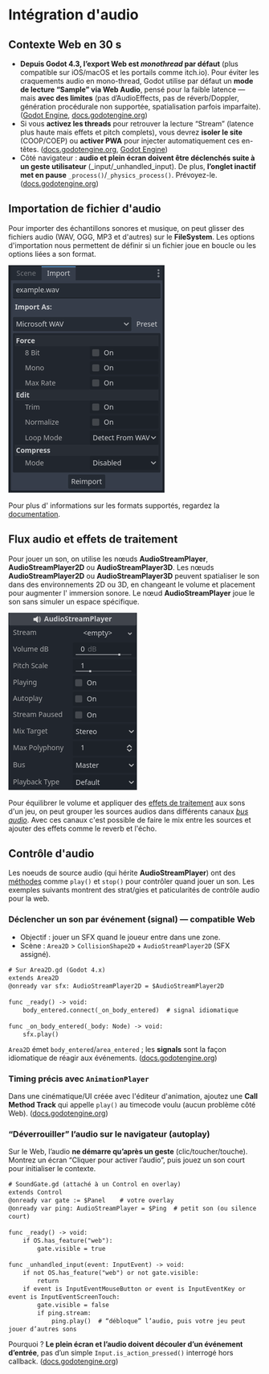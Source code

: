 # Intégration d'audio

## Contexte Web en 30 s

* **Depuis Godot 4.3, l’export Web est *monothread* par défaut** (plus compatible sur iOS/macOS et les portails comme itch.io). Pour éviter les craquements audio en mono-thread, Godot utilise par défaut un **mode de lecture “Sample” via Web Audio**, pensé pour la faible latence — mais **avec des limites** (pas d’AudioEffects, pas de réverb/Doppler, génération procédurale non supportée, spatialisation parfois imparfaite). ([Godot Engine][1], [docs.godotengine.org][2])
* Si vous **activez les threads** pour retrouver la lecture “Stream” (latence plus haute mais effets et pitch complets), vous devrez **isoler le site** (COOP/COEP) ou **activer PWA** pour injecter automatiquement ces en-têtes. ([docs.godotengine.org][3], [Godot Engine][1])
* Côté navigateur : **audio et plein écran doivent être déclenchés suite à un geste utilisateur** (\_input/\_unhandled\_input). De plus, **l’onglet inactif met en pause** `_process()`/`_physics_process()`. Prévoyez-le. ([docs.godotengine.org][3])

## Importation de fichier d'audio

Pour importer des échantillons sonores et musique, on peut glisser des fichiers audio (WAV, OGG, MP3 et d'autres) sur le **FileSystem**. Les options d'importation nous permettent de définir si un fichier joue en boucle ou les options liées a son format.

![Exemple d'options d'importation audio](image.png)

Pour plus d' informations sur les formats supportés, regardez la [documentation](https://docs.godotengine.org/fr/4.x/tutorials/assets_pipeline/importing_audio_samples.html).

## Flux audio et effets de traitement

Pour jouer un son, on utilise les nœuds **AudioStreamPlayer**, **AudioStreamPlayer2D** ou **AudioStreamPlayer3D**. Les nœuds **AudioStreamPlayer2D** ou **AudioStreamPlayer3D** peuvent spatialiser le son dans des environnements 2D ou 3D, en changeant le volume et placement pour augmenter l' immersion sonore. Le nœud **AudioStreamPlayer** joue le son sans simuler un espace spécifique.

![Le noeud AudioStreamPlayer](image-1.png)

Pour équilibrer le volume et appliquer des [effets de traitement](https://docs.godotengine.org/fr/4.x/tutorials/audio/audio_effects.html) aux sons d'un jeu, on peut grouper les sources audios dans différents canaux [*bus audio*](https://docs.godotengine.org/fr/4.x/tutorials/audio/audio_buses.html). Avec ces canaux c'est possible de faire le mix entre les sources et ajouter des effets comme le reverb et l'écho.

## Contrôle d'audio

Les noeuds de source audio (qui hérite **AudioStreamPlayer**) ont des [méthodes](https://docs.godotengine.org/fr/4.x/classes/class_audiostreamplayer.html#audiostreamplayer) comme `play()` et `stop()` pour contrôler quand jouer un son. Les exemples suivants montrent des strat/gies et paticularités de contrôle audio pour la web.

### Déclencher un son par **événement** (signal) — compatible Web

- Objectif : jouer un SFX quand le joueur entre dans une zone. 
- Scène : `Area2D` > `CollisionShape2D` + `AudioStreamPlayer2D` (SFX assigné).

```gdscript
# Sur Area2D.gd (Godot 4.x)
extends Area2D
@onready var sfx: AudioStreamPlayer2D = $AudioStreamPlayer2D

func _ready() -> void:
    body_entered.connect(_on_body_entered)  # signal idiomatique

func _on_body_entered(_body: Node) -> void:
    sfx.play()
```

`Area2D` émet `body_entered`/`area_entered` ; les **signals** sont la façon idiomatique de réagir aux événements. ([docs.godotengine.org][8])

### Timing précis avec `AnimationPlayer`

Dans une cinématique/UI créée avec l'éditeur d'animation, ajoutez une **Call Method Track** qui appelle `play()` au timecode voulu (aucun problème côté Web). ([docs.godotengine.org][9])

### “Déverrouiller” l’audio sur le navigateur (autoplay)

Sur le Web, l’audio **ne démarre qu’après un geste** (clic/toucher/touche). Montrez un écran “Cliquer pour activer l’audio”, puis jouez un son court pour initialiser le contexte.

```gdscript
# SoundGate.gd (attaché à un Control en overlay)
extends Control
@onready var gate := $Panel    # votre overlay
@onready var ping: AudioStreamPlayer = $Ping  # petit son (ou silence court)

func _ready() -> void:
    if OS.has_feature("web"):
        gate.visible = true

func _unhandled_input(event: InputEvent) -> void:
    if not OS.has_feature("web") or not gate.visible:
        return
    if event is InputEventMouseButton or event is InputEventKey or event is InputEventScreenTouch:
        gate.visible = false
        if ping.stream:
            ping.play()  # “débloque” l’audio, puis votre jeu peut jouer d’autres sons
```

Pourquoi ? **Le plein écran et l’audio doivent découler d’un événement d’entrée**, pas d’un simple `Input.is_action_pressed()` interrogé hors callback. ([docs.godotengine.org][3])

[1]: https://godotengine.org/article/progress-report-web-export-in-4-3/ "Web Export in 4.3 – Godot Engine"
[2]: https://docs.godotengine.org/en/latest/tutorials/export/exporting_for_web.html?utm_source=chatgpt.com "Exporting for the Web - Godot Docs"
[3]: https://docs.godotengine.org/en/4.4/tutorials/export/exporting_for_web.html?utm_source=chatgpt.com "Exporting for the Web — Godot Engine (4.4) documentation in ..."
[4]: https://docs.godotengine.org/en/4.4/classes/class_audiostreamplayer.html "AudioStreamPlayer — Godot Engine (4.4) documentation in English"
[5]: https://docs.godotengine.org/en/4.4/classes/class_audiostreamplayer2d.html "AudioStreamPlayer2D — Godot Engine (4.4) documentation in English"
[6]: https://docs.godotengine.org/en/4.4/classes/class_audiostreamplayer3d.html "AudioStreamPlayer3D — Godot Engine (4.4) documentation in English"
[7]: https://docs.godotengine.org/en/4.4/classes/class_audiostream.html?utm_source=chatgpt.com "AudioStream — Godot Engine (4.4) documentation in English"
[8]: https://docs.godotengine.org/en/4.4/classes/class_area2d.html?utm_source=chatgpt.com "Area2D — Godot Engine (4.4) documentation in English"
[9]: https://docs.godotengine.org/en/stable/tutorials/animation/animation_track_types.html "Animation Track types — Godot Engine (stable) documentation in English"